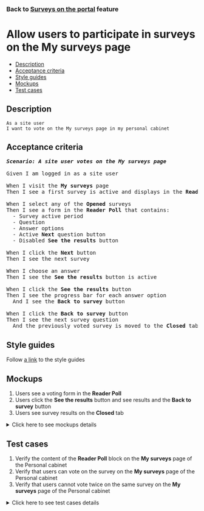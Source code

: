 ### Back to [Surveys on the portal](../../README.md) feature

# Allow users to participate in surveys on the My surveys page

- [Description](#description)
- [Acceptance criteria](#acceptance-criteria)
- [Style guides](#style-guides)
- [Mockups](#mockups)
- [Test cases](#test-cases)

## Description

    As a site user
    I want to vote on the My surveys page in my personal cabinet

## Acceptance criteria

<pre>
<b><i>Scenario: A site user votes on the My surveys page</i></b>

Given I am logged in as a site user

When I visit the <b>My surveys</b> page
Then I see a first survey is active and displays in the <b>Reader Poll</b> on the right side

When I select any of the <b>Opened</b> surveys
Then I see a form in the <b>Reader Poll</b> that contains:
  - Survey active period
  - Question
  - Answer options
  - Active <b>Next</b> question button
  - Disabled <b>See the results</b> button

When I click the <b>Next</b> button
Then I see the next survey

When I choose an answer
Then I see the <b>See the results</b> button is active

When I click the <b>See the results</b> button
Then I see the progress bar for each answer option
  And I see the <b>Back to survey</b> button

When I click the <b>Back to survey</b> button
Then I see the next survey question
  And the previously voted survey is moved to the <b>Closed</b> tab
</pre>

## Style guides

Follow [a link](https://www.figma.com/proto/0zkkf5WC77OSpvyD6YXpFE/Style-guides?page-id=0%3A1&node-id=19%3A5368&viewport=266%2C48%2C0.54&scaling=min-zoom&starting-point-node-id=19%3A5368) to the style guides

## Mockups

1. Users see a voting form in the <b>Reader Poll</b>
2. Users click the <b>See the results</b> button and see results and the <b>Back to survey</b> button
3. Users see survey results on the <b>Closed</b> tab

<details>
  <summary>Click here to see mockups details</summary>

**1. Users see a voting form in the Reader Poll:**

![Users see a voting form in the Reader Poll](/sports_hub_portal/web_application_features/surveys/images/user_voting_form.png)

**2. Users click the See the results button and see results and the Back to survey button:**

![Users click the See the results button and see results and the Back to survey button](/sports_hub_portal/web_application_features/surveys/images/user_back_to_survey.png)

**3. Users see survey results on the Closed tab:**

![Users see survey results on the Closed tab](/sports_hub_portal/web_application_features/surveys/images/user_closed_tab.png)

</details>

## Test cases

1. Verify the content of the <b>Reader Poll</b> block on the <b>My surveys</b> page of the Personal cabinet
2. Verify that users can vote on the survey on the <b>My surveys</b> page of the Personal cabinet
3. Verify that users cannot vote twice on the same survey on the <b>My surveys</b> page of the Personal cabinet

<details>
  <summary>Click here to see test cases details</summary>

### **#1. Verify the content of the Reader Poll block on the My surveys page of the Personal cabinet**

|Preconditions|Steps|Expected result
--------------|-----|----------
|- Log in with user account</br>- The user is on the <b>My surveys</b> page > <b>Opened</b> tab</br>- There is a published survey|1) Select any survey</br>2) Examine the content of the <b>Reader Poll</b> section|1) The appropriate <b>Reader Poll</b> block appears on the right side</br>2) There is a question of the survey, the date range for voting, answer variants without preselection, the active <b>Next</b> button, and the disabled <b>See the results</b> button|

### **#2. Verify that users can vote on the survey on the My surveys page of the Personal cabinet**

|Preconditions|Steps|Expected result
--------------|-----|----------
|- Log in with user account</br>- The user is on the <b>My surveys</b> page > <b>Opened</b> tab</br>- There is a published survey|1) Select any survey</br>2) Select an answer</br>3) Click <b>See the result</b></br>4) Click <b>Back to survey</b>|2) The answer is calculated. The <b>See the result</b> button is active</br>3) Results of all users voting are shown</br>4) <b>Reader Poll</b> for the survey is shown|

### **#3. Verify that users cannot vote twice on the same survey on the My surveys page of the Personal cabinet**

|Preconditions|Steps|Expected result
--------------|-----|----------
|- Log in with user account</br>- The user is on the <b>My surveys</b> page > <b>Opened</b> tab</br>- There is a published survey</br>- The user has already voted on this survey|1) Examine the <b>Reader Poll</b> section|1) Results of all users voting are shown. The <b>Next</b> button is present|

</details>
